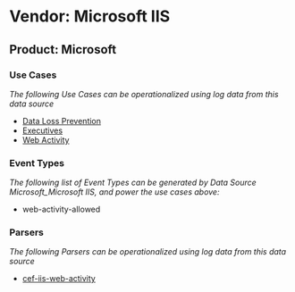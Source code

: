 Vendor: Microsoft IIS
=====================
Product: Microsoft
------------------

### Use Cases

_The following Use Cases can be operationalized using log data from this data source_

* [Data Loss Prevention](usecase_data_loss_prevention.md)
* [Executives](usecase_executives.md)
* [Web Activity](usecase_web_activity.md)


### Event Types

_The following list of Event Types can be generated by Data Source Microsoft_Microsoft IIS, and power the use cases above:_

- web-activity-allowed


### Parsers

_The following Parsers can be operationalized using log data from this data source_

* [cef-iis-web-activity](parserContent_cef-iis-web-activity.md)
